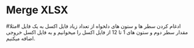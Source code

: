 # Merge XLSX
#ادغام کردن سطر ها و ستون های دلخواه از تعداد زیاد فایل اکسل به یک فایل
#مثلا مقدار سطر دوم و ستون های 1 تا 12 از فایل اکسل را میخوانیم و به فایل اکسل خروجی اضافه میکنیم.

